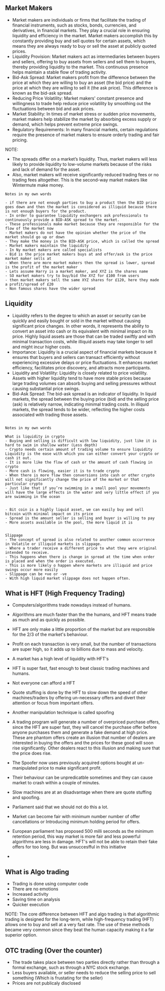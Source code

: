 

## Market Makers
- Market makers are individuals or firms that facilitate the trading of financial instruments, such as stocks, bonds, currencies, and derivatives, in financial markets. They play a crucial role in ensuring liquidity and efficiency in the market. Market makers accomplish this by constantly providing buy and sell quotes for certain assets, which means they are always ready to buy or sell the asset at publicly quoted prices.
- Liquidity Provision: Market makers act as intermediaries between buyers and sellers, offering to buy assets from sellers and sell them to buyers, thereby providing liquidity to the market. This continuous presence helps maintain a stable flow of trading activity.
- Bid-Ask Spread: Market makers profit from the difference between the price at which they are willing to buy an asset (the bid price) and the price at which they are willing to sell it (the ask price). This difference is known as the bid-ask spread.
- Reducing Price Volatility: Market makers' constant presence and willingness to trade help reduce price volatility by smoothing out the fluctuations between bid and ask prices.
- Market Stability: In times of market stress or sudden price movements, market makers help stabilize the market by absorbing excess supply or demand, which helps prevent extreme price swings.
- Regulatory Requirements: In many financial markets, certain regulations require the presence of market makers to ensure orderly trading and fair pricing.

NOTE: 
- The spreads differ on a market’s liquidity. Thus, market makers will less likely to provide liquidity to low-volume markets because of the risks and lack of demand for the asset.
- Also, market makers will receive significantly reduced trading fees or no trading fees altogether. This is the second-way market makers like Wintermute make money.

```
Notes in my own words

- if there are not enough parties to buy a product then the BID price goes down and then the market is considered as illiquid because there is not enough buyers for the product.
- In order to guarantee liquidity exchangers ask professionals to continuously provide a BID-ASK spread to the market. 
- These professionals make market because they are responsible for the flow of the market now
- Market makers do not have the opinion whether the price of the market should go up or down
- They make the money in the BID-ASK price, which is called the spread
- Market makers maintain the liquidity
- In Ny market makers are called specialists
- Bid is the price market makers buys at and offer/ask is the price market maker sells at
- When there are more market makers then the spread is lower, spread is the profit of the market maker
- Lets assume Harry is a market maker, and XYZ is the shares name
- SO market makers try to buy/bid the XYZ for £100 from users
- then market makers sell the same XYZ shares for £120, here they made a profit/spread of £20
- Non famous shares have the wider spread

```


## Liquidity
- Liquidity refers to the degree to which an asset or security can be quickly and easily bought or sold in the market without causing significant price changes. In other words, it represents the ability to convert an asset into cash or its equivalent with minimal impact on its price. Highly liquid assets are those that can be traded swiftly and with minimal transaction costs, while illiquid assets may take longer to sell and might incur higher costs.
- Importance: Liquidity is a crucial aspect of financial markets because it ensures that buyers and sellers can transact efficiently without experiencing excessive delays or price fluctuations. It enhances market efficiency, facilitates price discovery, and attracts more participants.
- Liquidity and Volatility: Liquidity is closely related to price volatility. Assets with higher liquidity tend to have more stable prices because large trading volumes can absorb buying and selling pressures without causing substantial price swings.
- Bid-Ask Spread: The bid-ask spread is an indicator of liquidity. In liquid markets, the spread between the buying price (bid) and the selling price (ask) is relatively narrow, indicating minimal trading costs. In illiquid markets, the spread tends to be wider, reflecting the higher costs associated with trading those assets.



```

Notes in my own words

What is liquidity in crypto
- Buying and selling is difficult with low liquidity, just like it is hard to swim in shallow water (Less depth)
- Crypto needs certain amount of trading volume to ensure liquidity
Liquidity is the ease with which you can either convert your crypto or cash it out.
- It is more like the flow of cash or the amount of cash flowing in crypto
- More cash is flowing, easier it is to trade crypto
- When there is more flow then conversions into cash or other crypto will not significantly change the price of the market or that particular crypto
- Just like that if you’re swimming in a small pool your movements will have the large effects in the water and very little effect if you are swimming in the ocean


- Bit coin is a highly liquid asset, we can easily buy and sell bitcoin with minimal impact on its price
- Spread is the amount seller is selling and buyer is willing to pay
- More assets available in the pool, the more liquid it is


Slippage
- The concept of spread is also related to another common occurrence in Volatile or illiquid markets is slippage.
- Where a trader receive a different price to what they were original intended to receive.
- This happens when there is change in spread at the time when order is placed and when the order is executed.
- This is more likely o happen where markets are illiquid and price swings occur more easily
- Slippage can be +ve or -ve
- With high liquid market slippage does not happen often.

```

## What is HFT (High Frequency Trading)

- Computers/algorithms trade nowadays instead of humans.
- Algorithms are much faster than the the humans, and HFT means trade as much and as quickly as possible.
- HFT are only make a little proportion of the market but are responsible for the 2/3 of the market's behaviour.
- Profit on each transaction is very small, but the number of transactions are super high, so it adds up to billions due to mass and velocity.
- A market has a high level of liquidity with HFT's
- HFT is super fast, fast enough to beat classic trading machines and humans.
- Not everyone can afford a HFT 
- Quote stuffing is done by the HFT to slow down the speed of other machines/traders by offering un-necessary offers and divert their attention or focus from important offers.
- Another manipulation technique is called spoofing
- A trading program will generate a number of overpriced purchase offers, since the HFT are super fast, they will cancel the purchase offer before anyone purchases them and generate a fake demand at high price. These are phantom offers create an illusion that number of dealers are interested in buying the offers
 and the prices for these good will soon rise significantly. Other dealers react to this illusion and making sure that the price does rise.
- The Spoofer now uses previously acquired options bought at un-manipulated price to make significant profit.
- Their behaviour can be unpredicatble sometimes and they can cause market to crash within a couple of minutes.

- Slow machines are at an disadvantage when there are quote stuffing and spoofing.
- Parliament said that we should not do this a lot.
- Market can become fair with minimum number number of offer cancellations or Introducing minimum holding period for offers.
- European parliament has proposed 500 milli seconds as the minimum retention period, this way market is more fair and less powerful algorithms are less in damage. HFT's will not be able to retain their fake offers for too long. But was unsuccesfful in this initiative
- 

## What is Algo trading
- Trading is done using computer code
- There are no emotions
- Increased activity
- Saving time on analysis
- Quicker execution



NOTE: The core difference between HFT and algo trading is that algorithmic trading is designed for the long-term, while high-frequency trading (HFT) allows one to buy and sell at a very fast rate. The use of these methods became very common since they beat the human capacity making it a far superior option.

## OTC trading (Over the counter)
- The trade takes place between two parties directly rather than through a formal exchange, such as through a NYC stock exchange.
- Less buyers available, or seller needs to reduce the selling price to sell something (Which is frustating for the seller)
- Prices are not publicaly disclosed



